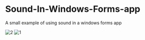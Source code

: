 # Sound-In-Windows-Forms-app
A small example of using sound in a windows forms app

![2](https://user-images.githubusercontent.com/44647099/132097626-579ced84-a60d-447e-aa15-6c2ecf51db75.PNG)
![1](https://user-images.githubusercontent.com/44647099/132097628-206579f6-4ed6-4fce-baff-13e348af1e9c.PNG)
